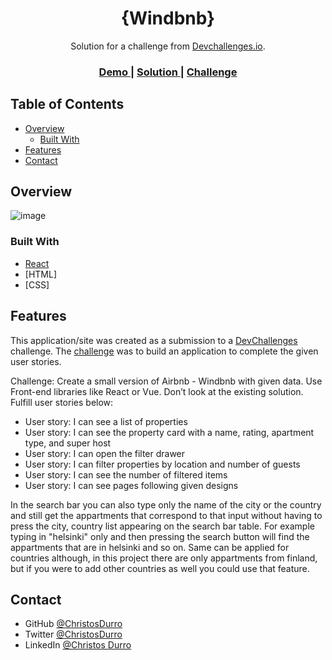 <!-- Please update value in the {}  -->

<h1 align="center">{Windbnb}</h1>

<div align="center">
   Solution for a challenge from  <a href="http://devchallenges.io" target="_blank">Devchallenges.io</a>.
</div>

<div align="center">
  <h3>
    <a href="https://leafy-cuchufli-b60dff.netlify.app/">
      Demo
    </a>
    <span> | </span>
    <a href="https://{your-url-to-the-solution}">
      Solution
    </a>
    <span> | </span>
    <a href="https://devchallenges.io/challenges/3JFYedSOZqAxYuOCNmYD">
      Challenge
    </a>
  </h3>
</div>

<!-- TABLE OF CONTENTS -->

## Table of Contents

- [Overview](#overview)
  - [Built With](#built-with)
- [Features](#features)
- [Contact](#contact)

<!-- OVERVIEW -->

## Overview

![image](https://user-images.githubusercontent.com/68753715/180958765-985879bc-3547-48f1-8536-ce750747e667.png)

### Built With

- [React](https://reactjs.org/)
- [HTML]
- [CSS]

## Features

<!-- List the features of your application or follow the template. Don't share the figma file here :) -->

This application/site was created as a submission to a [DevChallenges](https://devchallenges.io/challenges) challenge. The [challenge](https://devchallenges.io/challenges/3JFYedSOZqAxYuOCNmYD) was to build an application to complete the given user stories.

Challenge: Create a small version of Airbnb - Windbnb with given data. Use Front-end libraries like React or Vue. Don’t look at the existing solution. Fulfill user stories below:

- User story: I can see a list of properties
- User story: I can see the property card with a name, rating, apartment type, and super host
- User story: I can open the filter drawer
- User story: I can filter properties by location and number of guests
- User story: I can see the number of filtered items
- User story: I can see pages following given designs

In the search bar you can also type only the name of the city or the country and still get the appartments that correspond to that input without having to press the city, country list appearing on the search bar table. For example typing in "helsinki" only and then pressing the search button will find the appartments that are in helsinki and so on. Same can be applied for countries although, in this project there are only appartments from finland, but if you were to add other countries as well you could use that feature.

## Contact

- GitHub [@ChristosDurro](https://github.com/ChristosDurro)
- Twitter [@ChristosDurro](https://twitter.com/ChristosDurro)
- LinkedIn [@Christos Durro](https://www.linkedin.com/in/christos-durro-53b33320a/)
